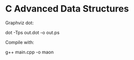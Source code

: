 C Advanced Data Structures
===========================

Graphviz dot:

dot -Tps out.dot -o out.ps


Compile with:

g++ main.cpp -o maon
